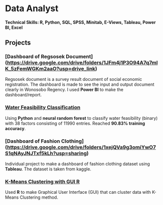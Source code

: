 # Data Analyst

#### Technical Skills: R, Python, SQL, SPSS, Minitab, E-Views, Tableau, Power BI, Excel

## Projects
### [Dashboard of Regsosek Document] (https://drive.google.com/drive/folders/1JFm4j1P3O94A7q7mlK_5zFemWGKm2aaO?usp=drive_link)

Regsosek document is a survey result document of social economic registration. The dashboard is made to see the input and output document clearly in Wonosobo Regency. I used **Power BI** to make the dashboard/report.

### [Water Feasibility Classification](https://drive.google.com/drive/folders/132S8A9gQmRG5cIqFdh2bIGIFcX33KfKd?usp=sharing)

Using **Python** and **neural random forest** to classify water feasibility (binary) with 38 factors consisting of 11990 entries. Reached **90.83% training accuracy**.

### [Dashboard of Fashion Clothing] (https://drive.google.com/drive/folders/1xejQVa9g3omiYwO7S1qNAyJNJTxf5kLh?usp=sharing)

Individual project to make a dashboard of fashion clothing dataset using **Tableau**. The dataset is taken from kaggle.

### [K-Means Clustering with GUI R](https://github.com/sandyayesha/GUI-R-KMeans)

Used **R** to make Graphical User Interface (GUI) that can cluster data with K-Means Clustering method.

